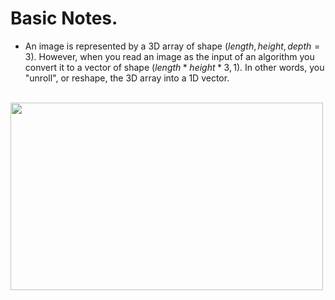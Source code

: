 # Basic Notes.

* An image is represented by a 3D array of shape $(length, height, depth = 3)$. However, when you read an image as the input of an algorithm you convert it to a vector of shape $(length*height*3, 1)$. In other words, you "unroll", or reshape, the 3D array into a 1D vector.
<br>
<img src="https://scskhdstquuqymbdvdcitc.coursera-apps.org/files/Week%202/Python%20Basics%20with%20Numpy/images/image2vector_kiank.png" style="width:500px;height:300;">
